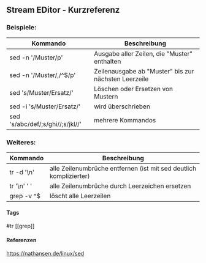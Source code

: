 ## Stream EDitor - Kurzreferenz
### Beispiele:
| Kommando | Beschreibung |
| --- | --- | 
| sed -n '/Muster/p' <File> | Ausgabe aller Zeilen, die "Muster" enthalten |
| sed -n '/Muster/,/^$/p' <File> | Zeilenausgabe ab "Muster" bis zur nächsten Leerzeile | |sed '/Muster/d' <File> | Löschen aller Zeilen, die "Muster" enthalten |
| sed 's/Muster/Ersatz/' <File> | Löschen oder Ersetzen von Mustern |
| sed -i 's/Muster/Ersatz/' <File> | <File> wird überschrieben |
| sed 's/abc/def/;s/ghi//;s/jkl//' <File> | mehrere Kommandos |

### Weiteres:
| Kommando | Beschreibung |
| --- | --- | 
| tr -d '\\n' | alle Zeilenumbrüche entfernen (ist mit sed deutlich komplizierter) |
| tr '\\n' ' ' | alle Zeilenumbrüche durch Leerzeichen ersetzen |
| grep -v ^$ | löscht alle Leerzeilen |

#### Tags
#tr [[grep]]
	
#### Referenzen
https://nathansen.de/linux/sed